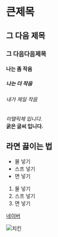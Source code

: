 # 큰제목
## 그 다음 제목
### 그 다음다음제목
#### 나는 좀 작음
##### 나는 더 작음
###### 내가 제일 작음

*이탤릭체 입니다.* <br>
**굵은 글씨 입니다.** 

## 라면 끓이는 법
- 물 넣기
- 스프 넣기
- 면 넣기
1. 물 넣기
2. 스프 넣기
3. 면 넣기

[네이버](<https://www.naver.com>)

![치킨](<https://i.namu.wiki/i/YVm0x8WHfLBtSyejD01_GTV1ITfWOJ-XODZzVTQPr386JsiBaz6Ucl1tKKxZmHiYStf_sXZBmK7AEXkEA18Tsg.webp>)
